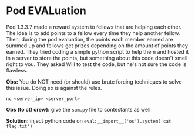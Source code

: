 # Pod EVALuation

Pod 1.3.3.7 made a reward system to fellows that are helping
each other. The idea is to add points to a fellow every time
they help another fellow. Then, during the pod evaluation,
the points each member earned are summed up and fellows get
prizes depending on the amount of points they earned. They
tried coding a simple python script to help them and hosted
it in a server to store the points, but something about this
code doesn't smell right to you. They asked Will to test the
code, but he's not sure the code is flawless.

**Obs:** You do NOT need (or should) use brute forcing techniques
to solve this issue. Doing so is against the rules.

`nc <server_ip> <server_port>`

**Obs (to ctf crew):** give the `sum.py` file to contestants as well

**Solution:** inject python code on `eval`: `__import__('os').system('cat flag.txt')`

